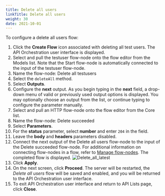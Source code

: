 ```yaml
---
title: Delete all users
linkTitle: Delete all users
weight: 30
date: 2021-10-01
---
```


To configure a delete all users flow:

1. Click the **Create Flow** icon associated with deleting all test users.
    The API Orchestration user interface is displayed.
1. Select and pull the testuser flow-node onto the flow editor from the Models list. Note that the Start flow-node is automatically connected to the input of the testuser flow-node.
1. Name the flow-node: Delete all testusers
1. Select the `deleteAll` method.
1. Select **Outputs**.
1. Configure the **next** output. As you begin typing in the **next** field, a drop-down menu of valid or previously used output options is displayed. You may optionally choose an output from the list, or continue typing to configure the parameter manually.
1. Select and pull an HTTP flow-node onto the flow editor from the Core list.
1. Name the flow-node: Delete succeeded
1. Select **Parameters**.
1. For the **status** parameter, select **number** and enter `204` in the field.
1. Leave the **body** and **headers** parameters disabled.
1. Connect the next output of the Delete all users flow-node to the input of the Delete succeeded flow-node. For additional information on connecting flow-nodes in a flow, refer to [Manage flow-nodes](/docs/developer_guide/flows/manage_flow_nodes/). The completed flow is displayed.
![Delete_all_latest](/Images/delete_all_latest.png)
1. Click **Apply**.
1. On the next screen, click **Proceed**. The server will be restarted, the _Delete all users_ flow will be saved and enabled, and you will be returned to the API Orchestration user interface.
1. To exit API Orchestration user interface and return to API Lists page, click **Close**.
